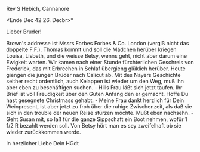 Rev S Hebich, Cannanore

 <Ende Dec 42 26. Decbr>*

Lieber Bruder!

Brown's addresse ist Mssrs Forbes Forbes & Co. London (vergiß nicht das doppelte F.F.). Thomas kommt und soll die Mädchen herüber kriegen Louisa, Lisbeth, und die weisse Betsy, wenns geht, nicht aber darum eine Ewigkeit warten. Wir kamen nach einer Stunde fürchterlichen Geschreis von Frederick, das mit Erbrechen in Schlaf übergieng glüklich herüber. Heute giengen die jungen Brüder nach Calicut ab. Mit des Nayers Geschichte seither recht ordentlich, auch Kelappen ist wieder um den Weg, muß ihn aber eben zu beschäftigen suchen. - Hills Frau läßt sich jetzt taufen. Ihr Brief ist voll Freudigkeit über den Guten Anfang den er gemacht. Hoffe Du hast gesegnete Christmass gehabt. - Meine Frau dankt herzlich für Dein Weinpresent, ist aber jetzt zu froh über die ruhige Zwischenzeit, als daß sie sich in den trouble der neuen Reise stürzen möchte. Mußt eben nachsehn. - Geht Susan mit, so laß für die ganze Sippschaft ein Boot nehmen, wofür 1 1/2 R bezahlt werden soll. Von Betsy hört man es sey zweifelhaft ob sie wieder zurückkommen werde.

In herzlicher Liebe
 Dein HGdt

